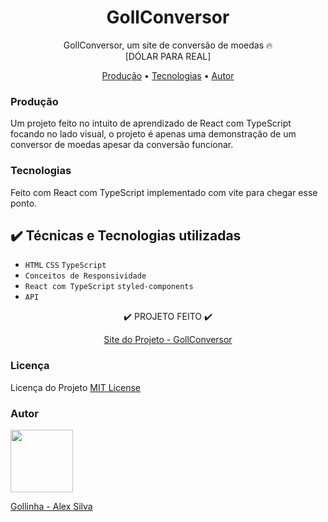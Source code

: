 <h1 align="center">
	GollConversor
</h1>
<p align ="center">
	GollConversor, um site de conversão de moedas 🔥 <br> [DÓLAR PARA REAL]
</p>
<p align="center">
 <a href="#producao">Produção</a> • 
 <a href="#tecnologias">Tecnologias</a> • 
 <a href="#autor">Autor</a>
</p>

### Produção
<p>
 Um projeto feito no intuito de aprendizado de React com TypeScript focando no lado visual, o projeto é apenas uma demonstração de um conversor de moedas apesar da conversão funcionar.
</p>

### Tecnologias
<p>
 Feito com React com TypeScript implementado com vite para chegar esse ponto.
</p>

## ✔️ Técnicas e Tecnologias utilizadas 
 - ``HTML`` ``CSS`` ``TypeScript``
 - ``Conceitos de Responsividade``
 - ``React com TypeScript`` ``styled-components``
 - ``API``

<p align="center">
✔️ PROJETO FEITO ✔️
</p>

<p align="center">
 <a href="https://gollconversor.vercel.app/">Site do Projeto - GollConversor</a>
</p>

### Licença

Licença do Projeto [MIT License](./LICENSE)

### Autor
[<img width="100px" src="https://github.com/devalex16.png"/><div>Gollinha - Alex Silva</div>](https://github.com/devalex16)
